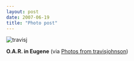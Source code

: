 ```yaml
---
layout: post
date: 2007-06-19
title: "Photo post"
---
```

![travisj](/images/6006118efd643213d5ef44150ed6744c1cf2b735f96fe32f2e366488a3467a28.jpg)

<b>O.A.R. in Eugene</b> (via <a href="http://www.flickr.com/photos/travisjohnson/569396290/">Photos from travisjohnson</a>)